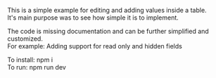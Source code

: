 This is a simple example for editing and adding values inside a table.  
It's main purpose was to see how simple it is to implement.

The code is missing documentation and can be further simplified and customized.  
For example: Adding support for read only and hidden fields

To install: npm i  
To run: npm run dev
